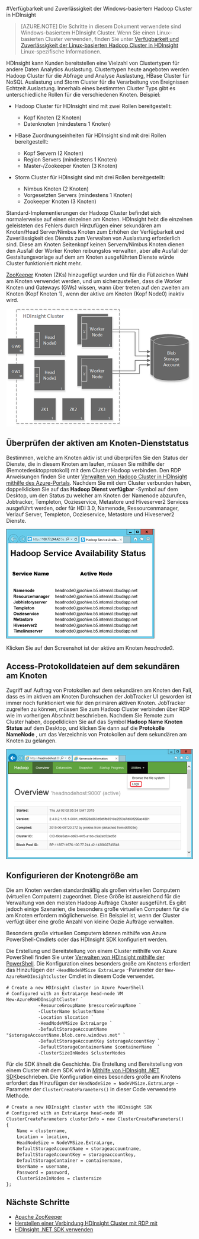 <properties
    pageTitle="Verfügbarkeit von Hadoop Cluster in HDInsight | Microsoft Azure"
    description="HDInsight bereitstellt, hochgradig verfügbar und zuverlässig Cluster mit einen weiteren am Knoten."
    services="hdinsight"
    tags="azure-portal"
    editor="cgronlun"
    manager="jhubbard"
    authors="mumian"
    documentationCenter=""/>

<tags
    ms.service="hdinsight"
    ms.workload="big-data"
    ms.tgt_pltfrm="na"
    ms.devlang="multiple"
    ms.topic="article"
    ms.date="10/21/2016"
    ms.author="jgao"/>


#<a name="availability-and-reliability-of-windows-based-hadoop-clusters-in-hdinsight"></a>Verfügbarkeit und Zuverlässigkeit der Windows-basiertem Hadoop Cluster in HDInsight


>[AZURE.NOTE] Die Schritte in diesem Dokument verwendete sind Windows-basiertem HDInsight Cluster. Wenn Sie einen Linux-basierten Cluster verwenden, finden Sie unter [Verfügbarkeit und Zuverlässigkeit der Linux-basierten Hadoop Cluster in HDInsight](hdinsight-high-availability-linux.md) Linux-spezifische Informationen.

HDInsight kann Kunden bereitstellen eine Vielzahl von Clustertypen für andere Daten Analytics Auslastung. Clustertypen heute angeboten werden Hadoop Cluster für die Abfrage und Analyse Auslastung, HBase Cluster für NoSQL Auslastung und Storm Cluster für die Verarbeitung von Ereignissen Echtzeit Auslastung. Innerhalb eines bestimmten Cluster Typs gibt es unterschiedliche Rollen für die verschiedenen Knoten. Beispiel:



- Hadoop Cluster für HDInsight sind mit zwei Rollen bereitgestellt:
    - Kopf Knoten (2 Knoten)
    - Datenknoten (mindestens 1 Knoten)

- HBase Zuordnungseinheiten für HDInsight sind mit drei Rollen bereitgestellt:
    - Kopf Servern (2 Knoten)
    - Region Servers (mindestens 1 Knoten)
    - Master-/Zookeeper Knoten (3 Knoten)

- Storm Cluster für HDInsight sind mit drei Rollen bereitgestellt:
    - Nimbus Knoten (2 Knoten)
    - Vorgesetzten Servers (mindestens 1 Knoten)
    - Zookeeper Knoten (3 Knoten)

Standard-Implementierungen der Hadoop Cluster befindet sich normalerweise auf einen einzelnen am Knoten. HDInsight hebt die einzelnen geleisteten des Fehlers durch Hinzufügen einer sekundären am Knoten/Head Server/Nimbus Knoten zum Erhöhen der Verfügbarkeit und Zuverlässigkeit des Diensts zum Verwalten von Auslastung erforderlich sind. Diese am Knoten Seitenkopf keinen Servern/Nimbus Knoten dienen den Ausfall der Worker Knoten reibungslos verwalten, aber alle Ausfall der Gestaltungsvorlage auf dem am Knoten ausgeführten Dienste würde Cluster funktioniert nicht mehr.


[ZooKeeper](http://zookeeper.apache.org/ ) Knoten (ZKs) hinzugefügt wurden und für die Füllzeichen Wahl am Knoten verwendet werden, und um sicherzustellen, dass die Worker Knoten und Gateways (GWs) wissen, wann über treten auf den zweiten am Knoten (Kopf Knoten 1), wenn der aktive am Knoten (Kopf Node0) inaktiv wird.

![Diagramm der hochgradig zuverlässigen am Knoten in der HDInsight Hadoop-Implementierung.](./media/hdinsight-high-availability/hadoop.high.availability.architecture.diagram.png)




## <a name="check-active-head-node-service-status"></a>Überprüfen der aktiven am Knoten-Dienststatus
Bestimmen, welche am Knoten aktiv ist und überprüfen Sie den Status der Dienste, die in diesem Knoten am laufen, müssen Sie mithilfe der (Remotedesktopprotokoll) mit dem Cluster Hadoop verbinden. Den RDP Anweisungen finden Sie unter [Verwalten von Hadoop Cluster in HDInsight mithilfe des Azure-Portals](hdinsight-administer-use-management-portal.md#connect-to-hdinsight-clusters-by-using-rdp). Nachdem Sie mit dem Cluster verbunden haben, doppelklicken Sie auf das **Hadoop Dienst verfügbar** -Symbol auf dem Desktop, um den Status zu welcher am Knoten der Namenode abzurufen, Jobtracker, Templeton, Oozieservice, Metastore und Hiveserver2 Services ausgeführt werden, oder für HDI 3.0, Namenode, Ressourcenmanager, Verlauf Server, Templeton, Oozieservice, Metastore und Hiveserver2 Dienste.

![](./media/hdinsight-high-availability/Hadoop.Service.Availability.Status.png)

Klicken Sie auf den Screenshot ist der aktive am Knoten *headnode0*.

## <a name="access-log-files-on-the-secondary-head-node"></a>Access-Protokolldateien auf dem sekundären am Knoten

Zugriff auf Auftrag von Protokollen auf dem sekundären am Knoten den Fall, dass es im aktiven am Knoten Durchsuchen der JobTracker UI geworden ist immer noch funktioniert wie für den primären aktiven Knoten. JobTracker zugreifen zu können, müssen Sie zum Hadoop Cluster verbinden über RDP wie im vorherigen Abschnitt beschrieben. Nachdem Sie Remote zum Cluster haben, doppelklicken Sie auf das Symbol **Hadoop Name Knoten Status** auf dem Desktop, und klicken Sie dann auf die **Protokolle NameNode** , um das Verzeichnis von Protokollen auf dem sekundären am Knoten zu gelangen.

![](./media/hdinsight-high-availability/Hadoop.Head.Node.Log.Files.png)


## <a name="configure-head-node-size"></a>Konfigurieren der Knotengröße am
Die am Knoten werden standardmäßig als großen virtuellen Computern (virtuellen Computern) zugeordnet. Diese Größe ist ausreichend für die Verwaltung von den meisten Hadoop Aufträge Cluster ausgeführt. Es gibt jedoch einige Szenarien, die besonders große virtuellen Computern für die am Knoten erfordern möglicherweise. Ein Beispiel ist, wenn der Cluster verfügt über eine große Anzahl von kleine Oozie Aufträge verwalten.

Besonders große virtuellen Computern können mithilfe von Azure PowerShell-Cmdlets oder das HDInsight SDK konfiguriert werden.

Die Erstellung und Bereitstellung von einem Cluster mithilfe von Azure PowerShell finden Sie unter [Verwalten von HDInsight mithilfe der PowerShell](hdinsight-administer-use-powershell.md). Die Konfiguration eines besonders große am Knotens erfordert das Hinzufügen der `-HeadNodeVMSize ExtraLarge` -Parameter der `New-AzureRmHDInsightcluster` Cmdlet in diesem Code verwendet.

    # Create a new HDInsight cluster in Azure PowerShell
    # Configured with an ExtraLarge head-node VM
    New-AzureRmHDInsightCluster `
                -ResourceGroupName $resourceGroupName `
                -ClusterName $clusterName ` 
                -Location $location `
                -HeadNodeVMSize ExtraLarge `
                -DefaultStorageAccountName "$storageAccountName.blob.core.windows.net" `
                -DefaultStorageAccountKey $storageAccountKey `
                -DefaultStorageContainerName $containerName  `
                -ClusterSizeInNodes $clusterNodes

Für die SDK ähnelt die Geschichte. Die Erstellung und Bereitstellung von einem Cluster mit dem SDK wird in [Mithilfe von HDInsight .NET SDK](hdinsight-provision-clusters.md#sdk)beschrieben. Die Konfiguration eines besonders große am Knotens erfordert das Hinzufügen der `HeadNodeSize = NodeVMSize.ExtraLarge` -Parameter der `ClusterCreateParameters()` in dieser Code verwendete Methode.

    # Create a new HDInsight cluster with the HDInsight SDK
    # Configured with an ExtraLarge head-node VM
    ClusterCreateParameters clusterInfo = new ClusterCreateParameters()
    {
        Name = clustername,
        Location = location,
        HeadNodeSize = NodeVMSize.ExtraLarge,
        DefaultStorageAccountName = storageaccountname,
        DefaultStorageAccountKey = storageaccountkey,
        DefaultStorageContainer = containername,
        UserName = username,
        Password = password,
        ClusterSizeInNodes = clustersize
    };


## <a name="next-steps"></a>Nächste Schritte

- [Apache ZooKeeper](http://zookeeper.apache.org/ )
- [Herstellen einer Verbindung HDInsight Cluster mit RDP mit](hdinsight-administer-use-management-portal.md#rdp)
- [HDInsight .NET SDK verwenden](hdinsight-provision-clusters.md#sdk)
